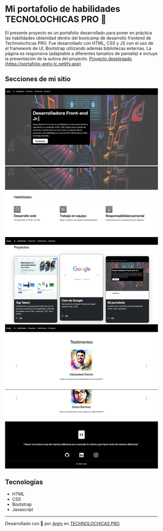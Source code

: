 # Mi portafolio de habilidades TECNOLOCHICAS PRO 💜
El presente proyecto es un portafolio desarrollado para poner en práctica las habilidades obtenidad dentro del bootcamp de desarrollo frontend de Technolochicas PRO.
Fue desarrollado con HTML, CSS y JS con el uso de el framework de UI, Bootstrap utilizando además bibliotecas externas.
La página es responsiva (adaptable a diferentes tamaños de pantalla) e incluye la presentación de la autora del proyecto.
[Proyecto desplegado (https://portafolio-arely-lc.netlify.app)](https://portafolio-arely-lc.netlify.app)
## Secciones de mi sitio
![Presentación](./assets/readme/img_1.png)
![Habilidades](./assets/readme/img_2.png)
![Proyectos](./assets/readme/img_3.png)
![Testimonios](./assets/readme/img_4.png)
![Contacto](./assets/readme/img_5.png)
## Tecnologías
* HTML
* CSS
* Bootstrap 
* Javascript
---
Desarrollado con  💜 por [Arely](https://portafolio-arely-lc.netlify.app) en [TECHNOLOCHICAS PRO](https://tecnolochicas.mx/)